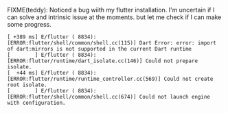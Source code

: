 FIXME(teddy): Noticed a bug wiith my flutter installation.
I'm uncertain if I can solve and intrinsic issue at the moments. but let me check if I can make some progress.
```
[ +389 ms] E/flutter ( 8834): [ERROR:flutter/shell/common/shell.cc(115)] Dart Error: error: import of dart:mirrors is not supported in the current Dart runtime
[        ] E/flutter ( 8834): [ERROR:flutter/runtime/dart_isolate.cc(146)] Could not prepare isolate.
[  +44 ms] E/flutter ( 8834): [ERROR:flutter/runtime/runtime_controller.cc(569)] Could not create root isolate.
[        ] E/flutter ( 8834): [ERROR:flutter/shell/common/shell.cc(674)] Could not launch engine with configuration.
```

